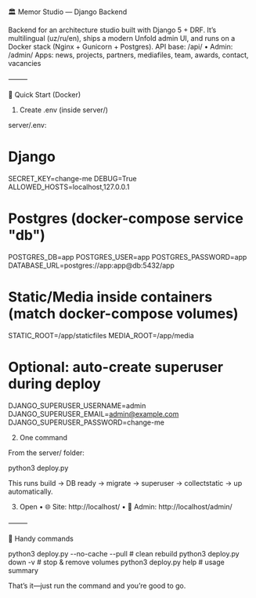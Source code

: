 🏛️ Memor Studio — Django Backend

Backend for an architecture studio built with Django 5 + DRF. It’s multilingual (uz/ru/en), ships a modern Unfold admin UI, and runs on a Docker stack (Nginx + Gunicorn + Postgres).
API base: /api/ • Admin: /admin/
Apps: news, projects, partners, mediafiles, team, awards, contact, vacancies

⸻

🚀 Quick Start (Docker)

1) Create .env (inside server/)

server/.env:

# Django
SECRET_KEY=change-me
DEBUG=True
ALLOWED_HOSTS=localhost,127.0.0.1

# Postgres (docker-compose service "db")
POSTGRES_DB=app
POSTGRES_USER=app
POSTGRES_PASSWORD=app
DATABASE_URL=postgres://app:app@db:5432/app

# Static/Media inside containers (match docker-compose volumes)
STATIC_ROOT=/app/staticfiles
MEDIA_ROOT=/app/media

# Optional: auto-create superuser during deploy
DJANGO_SUPERUSER_USERNAME=admin
DJANGO_SUPERUSER_EMAIL=admin@example.com
DJANGO_SUPERUSER_PASSWORD=change-me

2) One command

From the server/ folder:

python3 deploy.py

This runs build → DB ready → migrate → superuser → collectstatic → up automatically.

3) Open
	•	🌐 Site: http://localhost/
	•	🔐 Admin: http://localhost/admin/

⸻

🔧 Handy commands

python3 deploy.py --no-cache --pull   # clean rebuild
python3 deploy.py down -v             # stop & remove volumes
python3 deploy.py help                # usage summary

That’s it—just run the command and you’re good to go.

